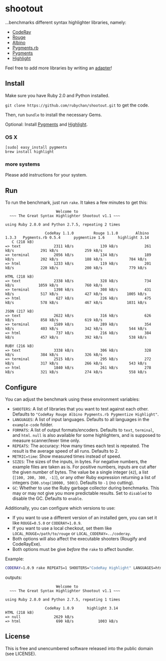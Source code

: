 # shootout

…benchmarks different syntax highlighter libraries, namely:

- [CodeRay](https://github.com/rubychan/coderay)
- [Rouge](https://github.com/jayferd/rouge)
- [Albino](https://github.com/github/albino)
- [Pygments.rb](https://github.com/tmm1/pygments.rb)
- [Pygments](https://bitbucket.org/birkenfeld/pygments-main)
- [Highlight](http://www.andre-simon.de/doku/highlight/en/highlight.html)

Feel free to add more libraries by writing an [adapter](https://github.com/rubychan/shootout/tree/master/adapters)!

## Install

Make sure you have Ruby 2.0 and Python installed.

`git clone https://github.com/rubychan/shootout.git` to get the code.

Then, run `bundle` to install the necessary Gems.

Optional: Install [Pygments](http://pygments.org/) and [Highlight](http://www.andre-simon.de/doku/highlight/en/highlight.html).

### OS X

```
[sudo] easy_install pygments
brew install highlight
```

### more systems

Please add instructions for your system.

## Run

To run the benchmark, just run `rake`. It takes a few minutes to get this:

```
                       Welcome to
  ~~~ The Great Syntax Highlighter Shootout v1.1 ~~~

using Ruby 2.0.0 and Python 2.7.5, repeating 2 times

                  CodeRay 1.1.0         Rouge 1.1.0        Albino 1.3.3   Pygments.rb 0.5.4      pygmentize 1.6      highlight 3.14
   C (218 kB)
=> text               2311 kB/s            139 kB/s            261 kB/s            291 kB/s            259 kB/s                    
=> terminal           2056 kB/s            134 kB/s            189 kB/s            202 kB/s            188 kB/s            784 kB/s
=> html               1233 kB/s            119 kB/s            201 kB/s            220 kB/s            200 kB/s            779 kB/s

HTML (218 kB)
=> text               2338 kB/s            328 kB/s            734 kB/s           1059 kB/s            760 kB/s                    
=> terminal           1398 kB/s            308 kB/s            431 kB/s            517 kB/s            427 kB/s           1005 kB/s
=> html                627 kB/s            226 kB/s            475 kB/s            578 kB/s            467 kB/s           1031 kB/s

JSON (217 kB)
=> text               2622 kB/s            316 kB/s            626 kB/s            858 kB/s            619 kB/s                    
=> terminal           1589 kB/s            289 kB/s            354 kB/s            403 kB/s            342 kB/s            544 kB/s
=> html                737 kB/s            216 kB/s            384 kB/s            457 kB/s            392 kB/s            538 kB/s

RUBY (216 kB)
=> text               3338 kB/s            306 kB/s            328 kB/s            384 kB/s            326 kB/s                    
=> terminal           2515 kB/s            295 kB/s            272 kB/s            317 kB/s            266 kB/s            543 kB/s
=> html               1840 kB/s            261 kB/s            278 kB/s            321 kB/s            274 kB/s            558 kB/s
```

## Configure

You can adjust the benchmark using these environment variables:

- `SHOOTERS`: A list of libraries that you want to test against each other. Defaults to `"CodeRay Rouge Albino Pygments.rb Pygmentize Highlight"`.
- `LANGUAGES`: A list of input languages. Defaults to all languages in the `example-code` folder.
- `FORMATS`: A list of output formats/encoders. Defaults to `text`, `terminal`, and `html`. `null` is also available for some highlighters, and is supposed to measure scanner/lexer time only.
- `REPEATS`: The accuracy: How many times each test is repeated. The result is the average speed of all runs. Defaults to 2.
- `METRIC=time`: Show measured times instead of speed.
- `SIZES`: The sizes of the inputs, in bytes. For negative numbers, the example files are taken as is. For positive numbers, inputs are cut after the given number of bytes. The value be a single integer (`42`), a list (`[100, 200, 300, -1]`), or any other Ruby expression returning a list of integers (`500.step(10000, 500)`). Defaults to `-1` (no cutting).
- `GC`: Whether to use the Ruby garbage collector during benchmarks. This may or may not give you more predictable results. Set to `disabled` to disable the GC. Defaults to `enable`.

Additionally, you can configure which versions to use:

- If you want to use a different version of an installed gem, you can set it like `ROUGE=0.5.0` or `CODERAY=1.0.9`.
- If you want to use a local checkout, set them like `LOCAL_ROUGE=/path/to/rouge` or `LOCAL_CODERAY=../coderay`.
- Both options will also affect the executable shooters (Rougify and CodeRayExe).
- Both options must be give _before_ the `rake` to affect bundler.

Example:

```bash
CODERAY=1.0.9 rake REPEATS=1 SHOOTERS="CodeRay Highlight" LANGUAGES=html FORMATS="null html"
```

outputs:

```
                       Welcome to
  ~~~ The Great Syntax Highlighter Shootout v1.1 ~~~

using Ruby 2.0.0 and Python 2.7.5, repeating 1 times

                  CodeRay 1.0.9      highlight 3.14
HTML (218 kB)
=> null               2629 kB/s                    
=> html                690 kB/s           1003 kB/s
```

## License

This is free and unencumbered software released into the public domain (see LICENSE).
